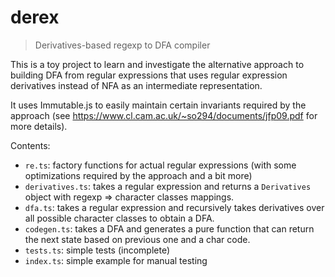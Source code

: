 # derex
> Derivatives-based regexp to DFA compiler

This is a toy project to learn and investigate the alternative approach to building DFA from regular expressions that uses regular expression derivatives instead of NFA as an intermediate representation.

It uses Immutable.js to easily maintain certain invariants required by the approach (see https://www.cl.cam.ac.uk/~so294/documents/jfp09.pdf for more details).

Contents:

 - `re.ts`: factory functions for actual regular expressions (with some optimizations required by the approach and a bit more)
 - `derivatives.ts`: takes a regular expression and returns a `Derivatives` object with regexp => character classes mappings.
 - `dfa.ts`: takes a regular expression and recursively takes derivatives over all possible character classes to obtain a DFA.
 - `codegen.ts`: takes a DFA and generates a pure function that can return the next state based on previous one and a char code.
 - `tests.ts`: simple tests (incomplete)
 - `index.ts`: simple example for manual testing
